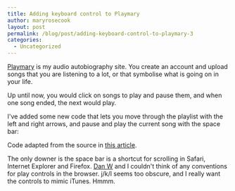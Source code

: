 ```yaml
---
title: Adding keyboard control to Playmary
author: maryrosecook
layout: post
permalink: /blog/post/adding-keyboard-control-to-playmary-3
categories:
  - Uncategorized
---
```

[Playmary][1] is my audio autobiography site. You create an account and upload songs that you are listening to a lot, or that symbolise what is going on in your life.

Up until now, you would click on songs to play and pause them, and when one song ended, the next would play.

I've added some new code that lets you move through the playlist with the left and right arrows, and pause and play the current song with the space bar:

<script src="http://gist.github.com/268961.js?file=gistfile1.js"></script>

Code adapted from the source in [this article][2].

The only downer is the space bar is a shortcut for scrolling in Safari, Internet Explorer and Firefox. [Dan W][3] and I couldn't think of any conventions for play controls in the browser. j/k/l seems too obscure, and I really want the controls to mimic iTunes. Hmmm.

 [1]: http://playmary.com
 [2]: http://www.geekpedia.com/tutorial138_Get-key-press-event-using-JavaScript.html
 [3]: http://iamdanw.com